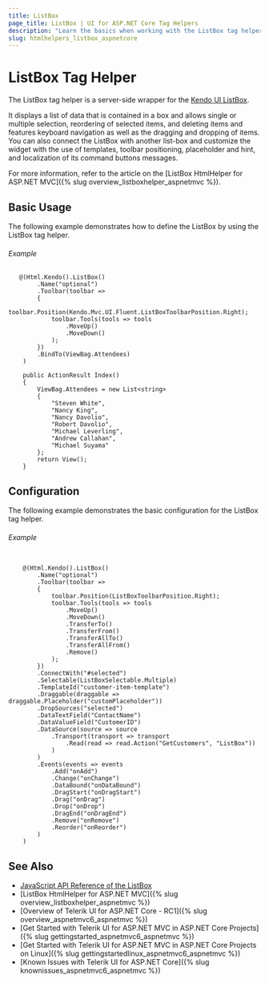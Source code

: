 ```yaml
---
title: ListBox
page_title: ListBox | UI for ASP.NET Core Tag Helpers
description: "Learn the basics when working with the ListBox tag helper for ASP.NET Core (MVC 6 or ASP.NET Core MVC)."
slug: htmlhelpers_listbox_aspnetcore
---
```


# ListBox Tag Helper

The ListBox tag helper is a server-side wrapper for the [Kendo UI ListBox](http://demos.telerik.com/aspnet-mvc/listbox/index).

It displays a list of data that is contained in a box and allows single or multiple selection, reordering of selected items, and deleting items and features keyboard navigation as well as the dragging and dropping of items. You can also connect the ListBox with another list-box and customize the widget with the use of templates, toolbar positioning, placeholder and hint, and localization of its command buttons messages.

For more information, refer to the article on the [ListBox HtmlHelper for ASP.NET MVC]({% slug overview_listboxhelper_aspnetmvc %}).

## Basic Usage

The following example demonstrates how to define the ListBox by using the ListBox tag helper.

###### Example

```tab-Razor
   @(Html.Kendo().ListBox()
        .Name("optional")
        .Toolbar(toolbar =>
        {
            toolbar.Position(Kendo.Mvc.UI.Fluent.ListBoxToolbarPosition.Right);
            toolbar.Tools(tools => tools
                .MoveUp()
                .MoveDown()
            );
        })
        .BindTo(ViewBag.Attendees)
    )
```
```tab-Controller
    public ActionResult Index()
    {
        ViewBag.Attendees = new List<string>
        {
            "Steven White",
            "Nancy King",
            "Nancy Davolio",
            "Robert Davolio",
            "Michael Leverling",
            "Andrew Callahan",
            "Michael Suyama"
        };  
        return View();
    }
```

## Configuration

The following example demonstrates the basic configuration for the ListBox tag helper.

###### Example

```tab-Razor

    @(Html.Kendo().ListBox()
        .Name("optional")
        .Toolbar(toolbar =>
        {
            toolbar.Position(ListBoxToolbarPosition.Right);
            toolbar.Tools(tools => tools
                .MoveUp()
                .MoveDown()
                .TransferTo()
                .TransferFrom()
                .TransferAllTo()
                .TransferAllFrom()
                .Remove()
            );
        })
        .ConnectWith("#selected")
        .Selectable(ListBoxSelectable.Multiple)
        .TemplateId("customer-item-template")
        .Draggable(draggable => draggable.Placeholder("customPlaceholder"))
        .DropSources("selected")
        .DataTextField("ContactName")
        .DataValueField("CustomerID")
        .DataSource(source => source
            .Transport(transport => transport
                .Read(read => read.Action("GetCustomers", "ListBox"))
            )
        )
        .Events(events => events
            .Add("onAdd")
            .Change("onChange")
            .DataBound("onDataBound")
            .DragStart("onDragStart")
            .Drag("onDrag")
            .Drop("onDrop")
            .DragEnd("onDragEnd")
            .Remove("onRemove")
            .Reorder("onReorder")
        )
    )
```

## See Also

* [JavaScript API Reference of the ListBox](/api/javascript/ui/listbox)
* [ListBox HtmlHelper for ASP.NET MVC]({% slug overview_listboxhelper_aspnetmvc %})
* [Overview of Telerik UI for ASP.NET Core - RC1]({% slug overview_aspnetmvc6_aspnetmvc %})
* [Get Started with Telerik UI for ASP.NET MVC in ASP.NET Core Projects]({% slug gettingstarted_aspnetmvc6_aspnetmvc %})
* [Get Started with Telerik UI for ASP.NET MVC in ASP.NET Core Projects on Linux]({% slug gettingstartedlinux_aspnetmvc6_aspnetmvc %})
* [Known Issues with Telerik UI for ASP.NET Core]({% slug knownissues_aspnetmvc6_aspnetmvc %})
